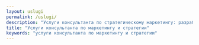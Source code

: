 ```yaml
---
layout: uslugi
permalink: /uslugi/
description: "Услуги консультанта по стратегическому маркетингу: разрабатывает концепцию бренда, проводит маркетинговый аудит, усиливает функцию маркетинга в компании."
title: "Услуги консультанта по маркетингу и стратегии"
keywords: "услуги консультанта по маркетингу и стратегии"
---
```

